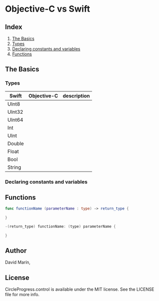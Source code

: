 # Objective-C vs Swift

## **Index**

1. [The Basics](#the-basics)
  1. [Types](#types)
  2. [Declaring constants and variables](#declaring-constants-and-variables)
2. [Functions](#functions)

## **The Basics**

### **Types**

| Swift  | Objective-C | description |
| ------ |:-----------:|:-----------:|
| UInt8  |             |             |
| UInt32 |             |             |
| UInt64 |             |             |
| Int    |             |             |
| UInt   |             |             |
| Double |             |             |
| Float  |             |             |
| Bool   |             |             |
| String |             |             |

### **Declaring constants and variables**

## **Functions**

```swift
func functionName (parameterName : type) -> return_type {
	
}
```

```objective-c
-(return_type) functionName: (type) parameterName {
	
}
```



## Author

David Marín, 

## License

CircleProgress.control is available under the MIT license. See the LICENSE file for more info.

